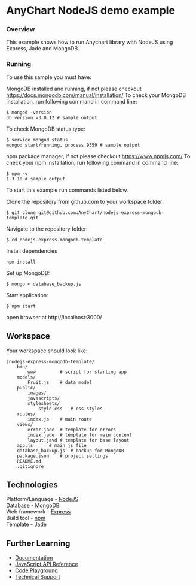 # AnyChart NodeJS demo example
### Overview

This example shows how to run Anychart library with NodeJS using Express, Jade and MongoDB.

### Running
To use this sample you must have:

MongoDB installed and running, if not please checkout https://docs.mongodb.com/manual/installation/
To check your MongoDB installation, run following command in command line:
```
$ mongod -version
db version v3.0.12 # sample output
```
To check MongoDB status type:
```
$ service mongod status
mongod start/running, process 9559 # sample output
```

npm package manager, if not please checkout https://www.npmjs.com/
To check your npm installation, run following command in command line:
```
$ npm -v
1.3.10 # sample output
```
To start this example run commands listed below.

Clone the repository from github.com to your workspace folder:

```
$ git clone git@github.com:AnyChart/nodejs-express-mongodb-template.git
```

Navigate to the repository folder:
```
$ cd nodejs-express-mongodb-template
```

Install dependencies
```
npm install
```

Set up MongoDB:
```
$ mongo < database_backup.js
```

Start application:
```
$ npm start
```

open browser at http://localhost:3000/


## Workspace
Your workspace should look like:
```
jnodejs-express-mongodb-template/
    bin/
        www         # script for starting app
    models/
        Fruit.js    # data model
    public/
        images/
        javascripts/
        stylesheets/
            style.css   # css styles
    routes/
        index.js    # main route
    views/
        error.jade  # template for errors
        index.jade  # template for main content
        layout.javd # template for base layout
    app.js      # main js file
    database_backup.js  # backup for MongoDB
    package.json    # project settings
    README.md
    .gitignore
```

## Technologies
Platform/Language - [NodeJS](https://nodejs.org/en/)<br />
Database - [MongoDB](https://www.mongodb.com/)<br />
Web framework - [Express](http://expressjs.com/)<br />
Build tool - [npm](https://www.npmjs.com/)<br />
Template - [Jade](https://naltatis.github.io/jade-syntax-docs/)<br />

## Further Learning
* [Documentation](https://docs.anychart.com)
* [JavaScript API Reference](https://api.anychart.com)
* [Code Playground](https://playground.anychart.com)
* [Technical Support](https://anychart.com/support)

